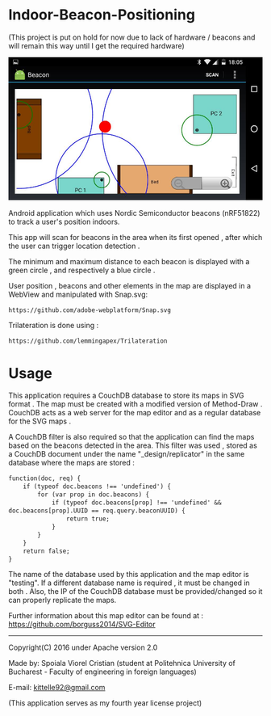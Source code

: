# Indoor-Beacon-Positioning

(This project is put on hold for now due to lack of hardware / beacons and will remain this way until I get the required hardware)

![Alt text](/6.jpg?raw=true "Indoor Location Detection")

Android application which uses Nordic Semiconductor beacons (nRF51822) to track a user's position indoors.

This app will scan for beacons in the area when its first opened , after which the user can trigger location detection .

The minimum and maximum distance to each beacon is displayed with a green circle , and respectively a blue circle . 

User position , beacons and other elements in the map are displayed in a WebView and manipulated with Snap.svg: 

    https://github.com/adobe-webplatform/Snap.svg

Trilateration is done using :

    https://github.com/lemmingapex/Trilateration

# Usage

This application requires a CouchDB database to store its maps in SVG format . The map must be created with a modified version of Method-Draw .  CouchDB acts as a web server for the map editor and as a regular database for the SVG maps .

A CouchDB filter is also required so that the application can find the maps based on the beacons detected in the area. This filter was used , stored as a CouchDB document under the name "_design/replicator" in the same database where the maps are stored :


    function(doc, req) {
        if (typeof doc.beacons !== 'undefined') {
            for (var prop in doc.beacons) {
                if (typeof doc.beacons[prop] !== 'undefined' && doc.beacons[prop].UUID == req.query.beaconUUID) {
                    return true;
                }
            }
        }
        return false;
    }
    
The name of the database used by this application and the map editor is "testing". If a different database name is required , it must be changed in both . Also, the IP of the CouchDB database must be provided/changed so it can properly replicate the maps.  

Further information about this map editor can be found at : https://github.com/borguss2014/SVG-Editor


-----------------------------------------------

Copyright(C) 2016 under Apache version 2.0

Made by: Spoiala Viorel Cristian (student at Politehnica University of Bucharest - Faculty of engineering in foreign languages)

E-mail: kittelle92@gmail.com

(This application serves as my fourth year license project)
